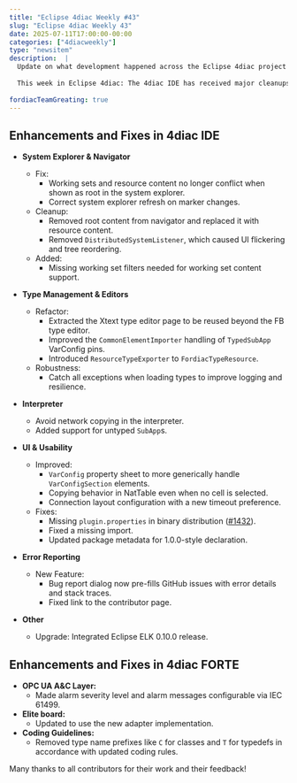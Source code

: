 ```yaml
---
title: "Eclipse 4diac Weekly #43"
slug: "Eclipse 4diac Weekly 43"
date: 2025-07-11T17:00:00-00:00
categories: ["4diacweekly"]
type: "newsitem"
description:  |
  Update on what development happened across the Eclipse 4diac project in the week from July 04 to July 11, 2025.
  
  This week in Eclipse 4diac: The 4diac IDE has received major cleanups in the system explorer, improved type handling, better support for working sets, and a new bug reporting feature that helps users prefill GitHub issues with useful context. 4diac FORTE enhancements include configurable OPC UA alarm parameters and streamlined coding conventions.
  
fordiacTeamGreating: true
---
```



## Enhancements and Fixes in 4diac IDE

- **System Explorer & Navigator**
  - Fix:  
    - Working sets and resource content no longer conflict when shown as root in the system explorer.
    - Correct system explorer refresh on marker changes.
  - Cleanup:  
    - Removed root content from navigator and replaced it with resource content.
    - Removed `DistributedSystemListener`, which caused UI flickering and tree reordering.
  - Added:
    - Missing working set filters needed for working set content support.

- **Type Management & Editors**
  - Refactor:  
    - Extracted the Xtext type editor page to be reused beyond the FB type editor.
    - Improved the `CommonElementImporter` handling of `TypedSubApp` VarConfig pins.
    - Introduced `ResourceTypeExporter` to `FordiacTypeResource`.
  - Robustness:
    - Catch all exceptions when loading types to improve logging and resilience.

- **Interpreter**
  - Avoid network copying in the interpreter.
  - Added support for untyped `SubApp`s.

- **UI & Usability**
  - Improved:
    - `VarConfig` property sheet to more generically handle `VarConfigSection` elements.
    - Copying behavior in NatTable even when no cell is selected.
    - Connection layout configuration with a new timeout preference.
  - Fixes:
    - Missing `plugin.properties` in binary distribution ([#1432](https://github.com/eclipse-4diac/4diac-ide/issues/1432)).
    - Fixed a missing import.
    - Updated package metadata for 1.0.0-style declaration.

- **Error Reporting**
  - New Feature:  
    - Bug report dialog now pre-fills GitHub issues with error details and stack traces.
    - Fixed link to the contributor page.

- **Other**
  - Upgrade:   Integrated Eclipse ELK 0.10.0 release.


## Enhancements and Fixes in 4diac FORTE

- **OPC UA A&C Layer:**
    - Made alarm severity level and alarm messages configurable via IEC 61499.
- **Elite board:**
    - Updated to use the new adapter implementation.
- **Coding Guidelines:**
    - Removed type name prefixes like `C` for classes and `T` for typedefs in accordance with updated coding rules.


Many thanks to all contributors for their work and their feedback!
